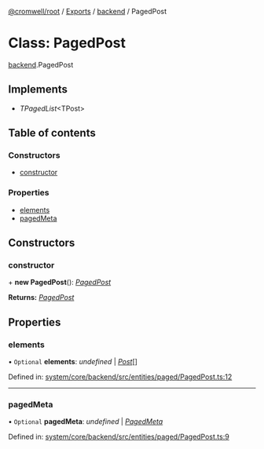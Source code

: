 [@cromwell/root](../README.md) / [Exports](../modules.md) / [backend](../modules/backend.md) / PagedPost

# Class: PagedPost

[backend](../modules/backend.md).PagedPost

## Implements

* *TPagedList*<TPost\>

## Table of contents

### Constructors

- [constructor](backend.pagedpost.md#constructor)

### Properties

- [elements](backend.pagedpost.md#elements)
- [pagedMeta](backend.pagedpost.md#pagedmeta)

## Constructors

### constructor

\+ **new PagedPost**(): [*PagedPost*](backend.pagedpost.md)

**Returns:** [*PagedPost*](backend.pagedpost.md)

## Properties

### elements

• `Optional` **elements**: *undefined* \| [*Post*](backend.post.md)[]

Defined in: [system/core/backend/src/entities/paged/PagedPost.ts:12](https://github.com/CromwellCMS/Cromwell/blob/4b5f538/system/core/backend/src/entities/paged/PagedPost.ts#L12)

___

### pagedMeta

• `Optional` **pagedMeta**: *undefined* \| [*PagedMeta*](backend.pagedmeta.md)

Defined in: [system/core/backend/src/entities/paged/PagedPost.ts:9](https://github.com/CromwellCMS/Cromwell/blob/4b5f538/system/core/backend/src/entities/paged/PagedPost.ts#L9)

